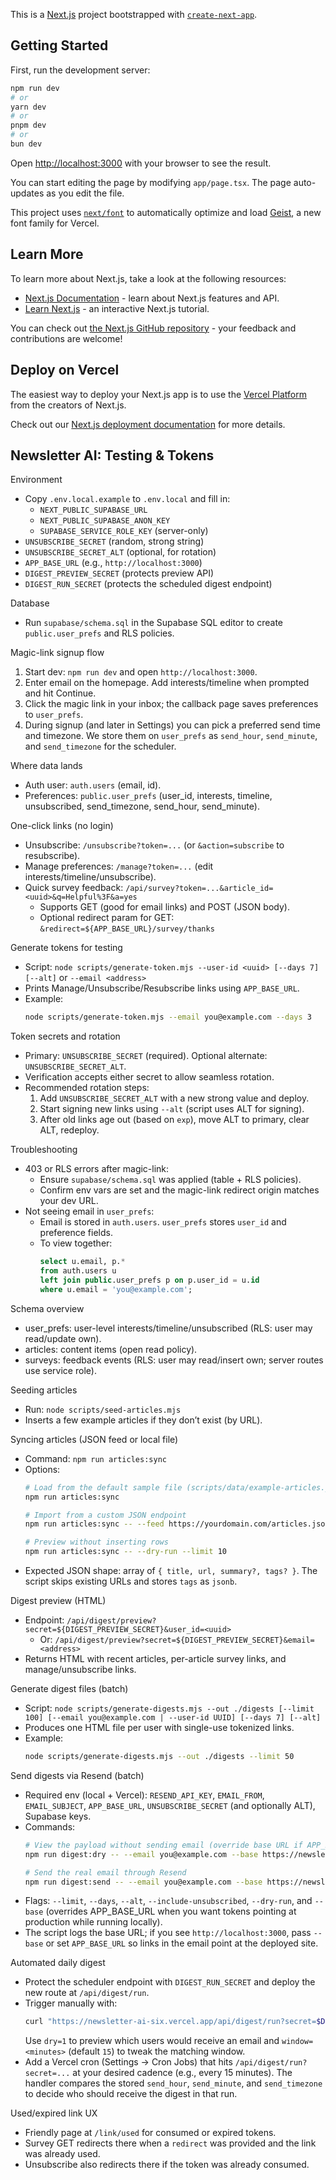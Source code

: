This is a [Next.js](https://nextjs.org) project bootstrapped with [`create-next-app`](https://nextjs.org/docs/app/api-reference/cli/create-next-app).

## Getting Started

First, run the development server:

```bash
npm run dev
# or
yarn dev
# or
pnpm dev
# or
bun dev
```

Open [http://localhost:3000](http://localhost:3000) with your browser to see the result.

You can start editing the page by modifying `app/page.tsx`. The page auto-updates as you edit the file.

This project uses [`next/font`](https://nextjs.org/docs/app/building-your-application/optimizing/fonts) to automatically optimize and load [Geist](https://vercel.com/font), a new font family for Vercel.

## Learn More

To learn more about Next.js, take a look at the following resources:

- [Next.js Documentation](https://nextjs.org/docs) - learn about Next.js features and API.
- [Learn Next.js](https://nextjs.org/learn) - an interactive Next.js tutorial.

You can check out [the Next.js GitHub repository](https://github.com/vercel/next.js) - your feedback and contributions are welcome!

## Deploy on Vercel

The easiest way to deploy your Next.js app is to use the [Vercel Platform](https://vercel.com/new?utm_medium=default-template&filter=next.js&utm_source=create-next-app&utm_campaign=create-next-app-readme) from the creators of Next.js.

Check out our [Next.js deployment documentation](https://nextjs.org/docs/app/building-your-application/deploying) for more details.

## Newsletter AI: Testing & Tokens

Environment
- Copy `.env.local.example` to `.env.local` and fill in:
  - `NEXT_PUBLIC_SUPABASE_URL`
  - `NEXT_PUBLIC_SUPABASE_ANON_KEY`
  - `SUPABASE_SERVICE_ROLE_KEY` (server-only)
- `UNSUBSCRIBE_SECRET` (random, strong string)
- `UNSUBSCRIBE_SECRET_ALT` (optional, for rotation)
- `APP_BASE_URL` (e.g., `http://localhost:3000`)
- `DIGEST_PREVIEW_SECRET` (protects preview API)
- `DIGEST_RUN_SECRET` (protects the scheduled digest endpoint)

Database
- Run `supabase/schema.sql` in the Supabase SQL editor to create `public.user_prefs` and RLS policies.

Magic-link signup flow
1. Start dev: `npm run dev` and open `http://localhost:3000`.
2. Enter email on the homepage. Add interests/timeline when prompted and hit Continue.
3. Click the magic link in your inbox; the callback page saves preferences to `user_prefs`.
4. During signup (and later in Settings) you can pick a preferred send time and timezone. We store them on `user_prefs` as `send_hour`, `send_minute`, and `send_timezone` for the scheduler.

Where data lands
- Auth user: `auth.users` (email, id).
- Preferences: `public.user_prefs` (user_id, interests, timeline, unsubscribed, send_timezone, send_hour, send_minute).

One-click links (no login)
- Unsubscribe: `/unsubscribe?token=...` (or `&action=subscribe` to resubscribe).
- Manage preferences: `/manage?token=...` (edit interests/timeline/unsubscribe).
- Quick survey feedback: `/api/survey?token=...&article_id=<uuid>&q=Helpful%3F&a=yes`
  - Supports GET (good for email links) and POST (JSON body).
  - Optional redirect param for GET: `&redirect=${APP_BASE_URL}/survey/thanks`

Generate tokens for testing
- Script: `node scripts/generate-token.mjs --user-id <uuid> [--days 7] [--alt]` or `--email <address>`
- Prints Manage/Unsubscribe/Resubscribe links using `APP_BASE_URL`.
- Example:
  ```bash
  node scripts/generate-token.mjs --email you@example.com --days 3
  ```

Token secrets and rotation
- Primary: `UNSUBSCRIBE_SECRET` (required). Optional alternate: `UNSUBSCRIBE_SECRET_ALT`.
- Verification accepts either secret to allow seamless rotation.
- Recommended rotation steps:
  1) Add `UNSUBSCRIBE_SECRET_ALT` with a new strong value and deploy.
  2) Start signing new links using `--alt` (script uses ALT for signing).
  3) After old links age out (based on `exp`), move ALT to primary, clear ALT, redeploy.

Troubleshooting
- 403 or RLS errors after magic-link:
  - Ensure `supabase/schema.sql` was applied (table + RLS policies).
  - Confirm env vars are set and the magic-link redirect origin matches your dev URL.
- Not seeing email in `user_prefs`:
  - Email is stored in `auth.users`. `user_prefs` stores `user_id` and preference fields.
  - To view together:
    ```sql
    select u.email, p.*
    from auth.users u
    left join public.user_prefs p on p.user_id = u.id
    where u.email = 'you@example.com';
    ```

Schema overview
- user_prefs: user-level interests/timeline/unsubscribed (RLS: user may read/update own).
- articles: content items (open read policy).
- surveys: feedback events (RLS: user may read/insert own; server routes use service role).

Seeding articles
- Run: `node scripts/seed-articles.mjs`
- Inserts a few example articles if they don’t exist (by URL).

Syncing articles (JSON feed or local file)
- Command: `npm run articles:sync`
- Options:
  ```bash
  # Load from the default sample file (scripts/data/example-articles.json)
  npm run articles:sync

  # Import from a custom JSON endpoint
  npm run articles:sync -- --feed https://yourdomain.com/articles.json

  # Preview without inserting rows
  npm run articles:sync -- --dry-run --limit 10
  ```
- Expected JSON shape: array of `{ title, url, summary?, tags? }`. The script skips existing URLs and stores `tags` as `jsonb`.

Digest preview (HTML)
- Endpoint: `/api/digest/preview?secret=${DIGEST_PREVIEW_SECRET}&user_id=<uuid>`
  - Or: `/api/digest/preview?secret=${DIGEST_PREVIEW_SECRET}&email=<address>`
- Returns HTML with recent articles, per-article survey links, and manage/unsubscribe links.

Generate digest files (batch)
- Script: `node scripts/generate-digests.mjs --out ./digests [--limit 100] [--email you@example.com | --user-id UUID] [--days 7] [--alt]`
- Produces one HTML file per user with single-use tokenized links.
- Example:
  ```bash
  node scripts/generate-digests.mjs --out ./digests --limit 50
  ```

Send digests via Resend (batch)
- Required env (local + Vercel): `RESEND_API_KEY`, `EMAIL_FROM`, `EMAIL_SUBJECT`, `APP_BASE_URL`, `UNSUBSCRIBE_SECRET` (and optionally ALT), Supabase keys.
- Commands:
  ```bash
  # View the payload without sending email (override base URL if APP_BASE_URL is unset)
  npm run digest:dry -- --email you@example.com --base https://newsletter-ai-six.vercel.app

  # Send the real email through Resend
  npm run digest:send -- --email you@example.com --base https://newsletter-ai-six.vercel.app
  ```
- Flags: `--limit`, `--days`, `--alt`, `--include-unsubscribed`, `--dry-run`, and `--base` (overrides APP_BASE_URL when you want tokens pointing at production while running locally).
- The script logs the base URL; if you see `http://localhost:3000`, pass `--base` or set `APP_BASE_URL` so links in the email point at the deployed site.

Automated daily digest
- Protect the scheduler endpoint with `DIGEST_RUN_SECRET` and deploy the new route at `/api/digest/run`.
- Trigger manually with:
  ```bash
  curl "https://newsletter-ai-six.vercel.app/api/digest/run?secret=$DIGEST_RUN_SECRET&dry=1"
  ```
  Use `dry=1` to preview which users would receive an email and `window=<minutes>` (default `15`) to tweak the matching window.
- Add a Vercel cron (Settings → Cron Jobs) that hits `/api/digest/run?secret=...` at your desired cadence (e.g., every 15 minutes). The handler compares the stored `send_hour`, `send_minute`, and `send_timezone` to decide who should receive the digest in that run.

Used/expired link UX
- Friendly page at `/link/used` for consumed or expired tokens.
- Survey GET redirects there when a `redirect` was provided and the link was already used.
- Unsubscribe also redirects there if the token was already consumed.
